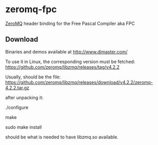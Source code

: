 zeromq-fpc
==========
[ZeroMQ](http://www.zeromq.org/) header binding for the Free Pascal Compiler aka FPC

Download
--------
Binaries and demos available at http://www.djmaster.com/

To use it in Linux, the corresponding version must be fetched:
https://github.com/zeromq/libzmq/releases/tag/v4.2.2

Usually, should be the file:
https://github.com/zeromq/libzmq/releases/download/v4.2.2/zeromq-4.2.2.tar.gz

after unpacking it:

./configure<p>
make<p>
sudo make install<p>

should be what is needed to have libzmq.so available.
